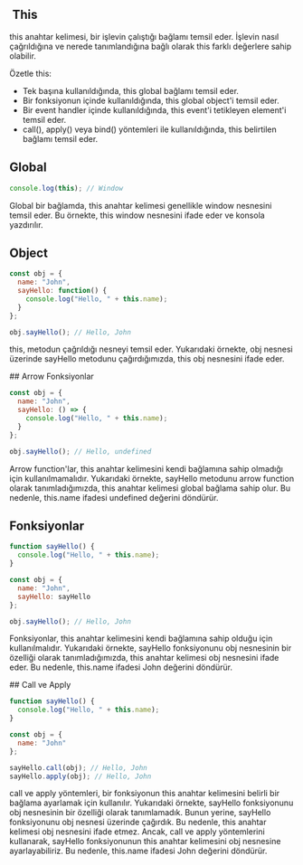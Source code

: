 ##  This

this anahtar kelimesi, bir işlevin çalıştığı bağlamı temsil eder. İşlevin nasıl çağrıldığına ve nerede tanımlandığına bağlı olarak this farklı değerlere sahip olabilir. 

Özetle this:

- Tek başına kullanıldığında, this global bağlamı temsil eder.
- Bir fonksiyonun içinde kullanıldığında, this global object'i temsil eder.
- Bir event handler içinde kullanıldığında, this event'i tetikleyen element'i temsil eder.
- call(), apply() veya bind() yöntemleri ile kullanıldığında, this belirtilen bağlamı temsil eder.

## Global

```js
console.log(this); // Window
```

Global bir bağlamda, this anahtar kelimesi genellikle window nesnesini temsil eder. Bu örnekte, this window nesnesini ifade eder ve konsola yazdırılır.

## Object

```js
const obj = {
  name: "John",
  sayHello: function() {
    console.log("Hello, " + this.name);
  }
};

obj.sayHello(); // Hello, John
```

this, metodun çağrıldığı nesneyi temsil eder. Yukarıdaki örnekte, obj nesnesi üzerinde sayHello metodunu çağırdığımızda, this obj nesnesini ifade eder.

## Arrow Fonksiyonlar

```js
const obj = {
  name: "John",
  sayHello: () => {
    console.log("Hello, " + this.name);
  }
};

obj.sayHello(); // Hello, undefined
```

Arrow function'lar, this anahtar kelimesini kendi bağlamına sahip olmadığı için kullanılmamalıdır. Yukarıdaki örnekte, sayHello metodunu arrow function olarak tanımladığımızda, this anahtar kelimesi global bağlama sahip olur. Bu nedenle, this.name ifadesi undefined değerini döndürür.

## Fonksiyonlar

```js
function sayHello() {
  console.log("Hello, " + this.name);
}

const obj = {
  name: "John",
  sayHello: sayHello
};

obj.sayHello(); // Hello, John
```

Fonksiyonlar, this anahtar kelimesini kendi bağlamına sahip olduğu için kullanılmalıdır. Yukarıdaki örnekte, sayHello fonksiyonunu obj nesnesinin bir özelliği olarak tanımladığımızda, this anahtar kelimesi obj nesnesini ifade eder. Bu nedenle, this.name ifadesi John değerini döndürür.

## Call ve Apply

```js
function sayHello() {
  console.log("Hello, " + this.name);
}

const obj = {
  name: "John"
};

sayHello.call(obj); // Hello, John
sayHello.apply(obj); // Hello, John
```

call ve apply yöntemleri, bir fonksiyonun this anahtar kelimesini belirli bir bağlama ayarlamak için kullanılır. Yukarıdaki örnekte, sayHello fonksiyonunu obj nesnesinin bir özelliği olarak tanımlamadık. Bunun yerine, sayHello fonksiyonunu obj nesnesi üzerinde çağırdık. Bu nedenle, this anahtar kelimesi obj nesnesini ifade etmez. Ancak, call ve apply yöntemlerini kullanarak, sayHello fonksiyonunun this anahtar kelimesini obj nesnesine ayarlayabiliriz. Bu nedenle, this.name ifadesi John değerini döndürür.



